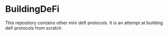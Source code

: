 # BuildingDeFi
This repository contains other mini defi protocols. It is an attempt at building defi protocols from scratch

